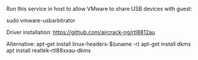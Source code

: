 Run this service in host to allow VMware to share USB devices with guest:

sudo vmware-usbarbitrator


Driver installation:
https://github.com/aircrack-ng/rtl8812au



Alternative:
apt-get install linux-headers-$(uname -r)
apt-get install dkms
apt install realtek-rtl88xxau-dkms